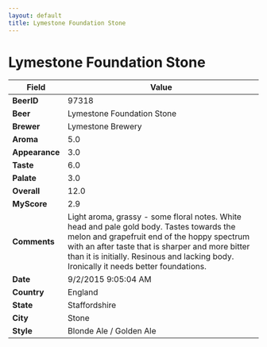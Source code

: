 ```yaml
---
layout: default
title: Lymestone Foundation Stone
---
```


# Lymestone Foundation Stone

| Field         | Value     |
|---------------|-----------|
| **BeerID** | 97318 |
| **Beer** | Lymestone Foundation Stone |
| **Brewer** | Lymestone Brewery |
| **Aroma** | 5.0 |
| **Appearance** | 3.0 |
| **Taste** | 6.0 |
| **Palate** | 3.0 |
| **Overall** | 12.0 |
| **MyScore** | 2.9 |
| **Comments** | Light aroma, grassy - some floral notes. White head and pale gold body. Tastes towards the melon and grapefruit end of the hoppy spectrum with an after taste that is sharper and more bitter than it is initially. Resinous and lacking body. Ironically it needs better foundations. |
| **Date** | 9/2/2015 9:05:04 AM |
| **Country** | England |
| **State** | Staffordshire |
| **City** | Stone |
| **Style** | Blonde Ale / Golden Ale |
